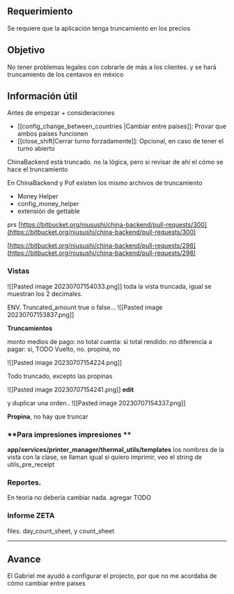 ## Requerimiento

Se requiere que la aplicación tenga truncamiento en los precios

## Objetivo

No tener problemas legales con cobrarle de más a los clientes. y se hará truncamiento de los centavos en méxico


## Información útil

Antes de empezar + consideraciones
- [[config_change_between_countries |Cambiar entre paises]]: Provar que ambos paises funcionen
- [[close_shift|Cerrar turno forzadamente]]: Opcional, en caso de tener el turno abierto

ChinaBackend está truncado. no la lógica, pero si revisar de ahí el cómo se hace el truncamiento

En ChinaBackend y Pof existen los mismo archivos de truncamiento

- Money Helper
- config_money_helper
- extensión de gettable

prs
[https://bitbucket.org/niusushi/china-backend/pull-requests/300](https://bitbucket.org/niusushi/china-backend/pull-requests/300)

[https://bitbucket.org/niusushi/china-backend/pull-requests/298](https://bitbucket.org/niusushi/china-backend/pull-requests/298)


### Vistas
![[Pasted image 20230707154033.png]]
toda la vista truncada, igual se muestran los 2 decimales.


ENV. Truncated_amount true o false... 
![[Pasted image 20230707153837.png]]

**Truncamientos**

monto medios de pago: no
total cuenta: si
total rendido: no
diferencia a pagar: si, TODO
Vuelto, no.
propina, no


![[Pasted image 20230707154224.png]]

Todo truncado, excepto las propinas

![[Pasted image 20230707154241.png]] **edit** 

y duplicar una orden..
![[Pasted image 20230707154337.png]]

**Propina**, no hay que truncar

### **Para impresiones impresiones **

**app/services/printer_manager/thermal_utils/templates**
los nombres de la vista con la clase, se llaman igual
si quiero imprimir, veo el string de utils_pre_receipt


### **Reportes**.
En teoria no debería cambiar nada. agregar TODO

### **Informe ZETA**
files.
day_count_sheet, y count_sheet

---
## Avance


El Gabriel me ayudó a configurar el projecto, por que no me acordaba de cómo cambiar entre paises

